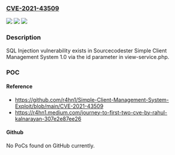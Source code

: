 ### [CVE-2021-43509](https://cve.mitre.org/cgi-bin/cvename.cgi?name=CVE-2021-43509)
![](https://img.shields.io/static/v1?label=Product&message=n%2Fa&color=blue)
![](https://img.shields.io/static/v1?label=Version&message=n%2Fa&color=blue)
![](https://img.shields.io/static/v1?label=Vulnerability&message=n%2Fa&color=brighgreen)

### Description

SQL Injection vulnerability exists in Sourcecodester Simple Client Management System 1.0 via the id parameter in view-service.php.

### POC

#### Reference
- https://github.com/r4hn1/Simple-Client-Management-System-Exploit/blob/main/CVE-2021-43509
- https://r4hn1.medium.com/journey-to-first-two-cve-by-rahul-kalnarayan-307e2e87ee26

#### Github
No PoCs found on GitHub currently.

